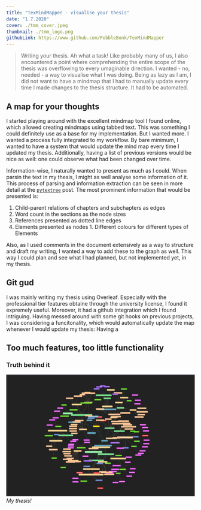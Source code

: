 ```yaml
---
title: "TexMindMapper - visualise your thesis"
date: "1.7.2020"
cover: ./tmm_cover.jpeg
thumbnail: ./tmm_logo.png
githubLink: https://www.github.com/PebbleBonk/TexMindMapper
---
```


>Writing your thesis. Ah what a task! Like probably many of us, I also encountered a point where comprehending the entire scope of the thesis was overflowing to every umaginable direction. I wanted - no, needed - a way to visualise what I was doing. Being as lazy as I am, I did not want to have a mindmap that I had to manually update every time I made changes to the thesis structure. It had to be automated.



## A map for your thoughts
I started playing around with the excellent mindmap tool I found online, which allowed creating mindmaps using tabbed text. This was something I could definitely use as a base for my implementation. But I wanted more. I wanted a process fully integrated to my workflow. By bare minimum, I wanted to have a system that would update the mind map every time I updated my thesis. Additionally, having a list of previous versions would be nice as well: one could observe what had been changed over time.

Information-wise, I naturally wanted to present as much as I could. When parsin the text in my thesis, I might as well analyse some information of it. This process of parsing and information extraction can be seen in more detail at the [`pytextree`](/projects/pytextree) post. The most prominent information that would be presented is:

  1. Child-parent relations of chapters and subchapters as edges
  2. Word count in the sections as the node sizes
  3. References presented as dotted line edges
  4. Elements presented as nodes
  	1. Different colours for different types of Elements

Also, as I used comments in the document extensively as a way to structure and draft my writing, I wanted a way to add these to the graph as well. This way I could plan and see what I had planned, but not implemented yet, in my thesis.


## 


## Git gud
I was mainly writing my thesis using Overleaf. Especially with the professional tier features obtaine through the university license, I found it expremely useful. Moreover, it had a github integration which I found intriguing. Having messed around with some git hooks on previous projects, I was considering a funcitonality, which would automatically update the map whenever I would update my thesis: Having a 

## Too much features, too little functionality



### Truth behind it
![My thesis!](./tmm.png)
*My thesis!*